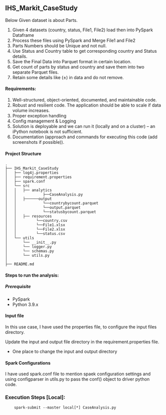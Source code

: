 ## IHS_Markit_CaseStudy

Below Given dataset is about Parts.
1. Given 4 datasets (country, status, File1, File2) load then into PySpark Dataframe
2. Process these files using PySpark and Merge File1 and File2
3. Parts Numbers should be Unique and not null.
4. Use Status and Country table to get corresponding country and Status details.
5. Save the Final Data into Parquet format in certain location.
6. Get count of parts by status and country and save them into two separate Parquet files.
7. Retain some details like (±) in data and do not remove.


#### Requirements:
1. Well-structured, object-oriented, documented, and maintainable code.
2. Robust and resilient code. The application should be able to scale if data volume increases.
3. Proper exception handling
4. Config management & Logging
5. Solution is deployable and we can run it (locally and on a cluster) – an iPython notebook is not sufficient.
6. Documentation (approach and commands for executing this code (add screenshots if possible)).


#### Project Structure

```
.
├── IHS_Markit_CaseStudy
│   ├── log4j.properties
│   ├── requirement.properties
│   ├── spark.conf
│   └── src
│   │   ├── analytics
│   │            ├──CaseAnalysis.py
│   │   ├──────output
│   │            └──countrybycount.parquet
│   │            └──output.parquet
│   │            └──statusbycount.parquet
│   │   ├── resources
│   │         └──country.csv
│   │         └──File1.xlsx
│   │         └──File2.xlsx
│   │         └──status.csv
│   └── utils
│       └── __init__.py
│       └── logger.py
│       └── schemas.py
│       └── utils.py
│
├── README.md

```

#### Steps to run the analysis:

##### Prerequisite

* PySpark
* Python 3.9.x


#### Input file

In this use case, I have used the properties file, to configure the input files directory.

Update the input and output file directory in the requirement.properties file.

* One place to change the input and output directory

#### Spark Configurations

I have used spark.conf file to mention spaek configuration settings and using configparser in utils.py to pass the conf()
object to driver python code.

### Execution Steps [Local]:
	
		spark-submit --master local[*] CaseAnalysis.py

